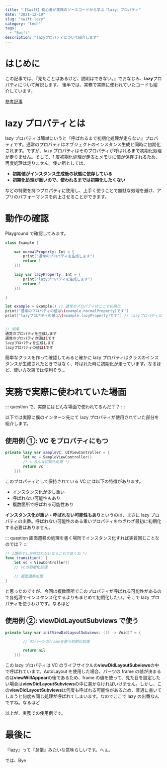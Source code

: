 ```yaml
---
title: "【Swift】初心者が実務のソースコードから学ぶ『lazy』プロパティ"
date: "2021-12-10"
slug: "swift-lazy"
category: "tech"
tags:
  - "Swift"
description: "lazyプロパティについて紹介します"
---
```


# はじめに

この記事では、『見たことはあるけど、説明はできない。』でおなじみ、**lazy**プロパティについて解説します。
後半では、実務で実際に使われていたコードも紹介しています。

[参考記事](https://qiita.com/shiz/items/782979bd8a539c9d2291)

# lazy プロパティとは

lazy プロパティは簡単にいうと『呼ばれるまで初期化処理が走らない』プロパティです。通常のプロパティはオブジェクトのインスタンス生成と同時に初期化されます。ですが、lazy プロパティはそのプロパティが呼ばれるまで初期化処理が走りません。そして、1 度初期化処理が走るとメモリに値が保存されるため、再度処理は走りません。使い所としては、

- **初期値がインスタンス生成後の状態に依存している**
- **初期化処理が重いので、使われるまでは初期化したくない**

などの特徴を持つプロパティに使用し、上手く使うことで無駄な処理を避け、アプリのパフォーマンスを向上させることができます。

# 動作の確認

Playground で確認してみます。

```swift
class Example {

    var normalProperty: Int = {
        print("通常のプロパティを生成します")
        return 1
    }()

    lazy var lazyProperty: Int = {
        print("lazyプロパティを生成します")
        return 1
    }()

}

let example = Example() // 通常のプロパティはここで初期化
print("通常のプロパティの値は\(example.normalProperty)です")
print("lazyプロパティの値は\(example.lazyProperty)です") // lazyプロパティは呼ばれた時に初めて初期化


// 結果
通常のプロパティを生成します
通常のプロパティの値は1です
lazyプロパティを生成します
lazyプロパティの値は1です
```

簡単なクラスを作って確認してみると確かに lazy プロパティはクラスのインスタンスが生成されたときではなく、呼ばれた時に初期化が走っています。なるほど、使い方次第では便利そう...

# 実務で実際に使われていた場面

::: question
で、実際にはどんな場面で使われてるんだ？？
:::

以下では実際に僕のインターン先にて lazy プロパティが使用されていた部分を紹介します。

## 使用例 ①: VC をプロパティにもつ

```swift
private lazy var sampleVC: UIViewController = {
        let vc = SampleViewController()
        /* いろんな初期化処理 */
        return vc
    }()
```

このプロパティとして保持されている VC には以下の特徴があります。

- インスタンス化が少し重い
- 呼ばれない可能性もあり
- 複数箇所で呼ばれる可能性あり

**インスタンス化が重い・呼ばれない可能性もあり**というのは、まさに lazy プロパティの出番。呼ばれない可能性のある重いプロパティをわざわざ最初に初期化する必要はありません。

::: question
画面遷移の処理を書く場所でインスタンス化すれば実質同じことなのでは？
:::

```swift
/* 1箇所でしか呼ばれないならこれで良くね */
func transition() {
    let vc = ViewController()
    // vcの初期化処理

    // 画面遷移処理
}
```

と思ったのですが、今回は複数箇所でこのプロパティが呼ばれる可能性があるので各処理でインスタンス化するよりもまとめて初期化したい。そこで lazy プロパティを使うわけです。なるほど

## 使用例 ②: viewDidLayoutSubviews で使う

```swift
private lazy var initViewDidLayoutSubviews: (() -> Void)? = {

        // UIパーツのframeを使う初期化処理

        return nil
    }()
```

この lazy プロパティは VC のライフサイクルの**viewDidLayoutSubviews**の中で呼ばれています。AutoLayout を使用した場合、パーツの frame の値が決まるのは**viewWillAppear**の後であるため、frame の値を使って、見た目を設定したい場合は**viewDidLayoutSubviews**の中に書かなければいけません。しかし、この**viewDidLayoutSubviews**は何度も呼ばれる可能性があるため、普通に書いてしまうと何度も同じ処理が呼ばれてしまいます。なのでここで lazy の出番なんですね。なるほど

以上が、実務での使用例です。

# 最後に

『lazy』って『怠惰』みたいな意味らしいです。へぇ。

では、Bye
